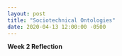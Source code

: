 ```yaml
---
layout: post
title: "Sociotechnical Ontologies"
date: 2020-04-13 12:00:00 -0500
---
```

**Week 2 Reflection**
